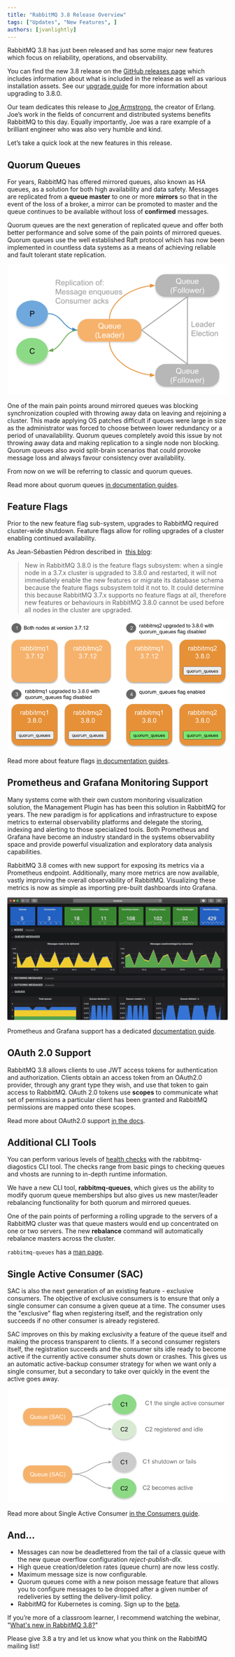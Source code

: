 ```yaml
---
title: "RabbitMQ 3.8 Release Overview"
tags: ["Updates", "New Features", ]
authors: [jvanlightly]
---
```


RabbitMQ 3.8 has just been released and has some major new features which focus on reliability, operations, and observability.

You can find the new 3.8 release on the [GitHub releases page](https://github.com/rabbitmq/rabbitmq-server/releases/tag/v3.8.0) which includes information about what is included in the release as well as various installation assets. See our [upgrade guide](/docs/upgrade) for more information about upgrading to 3.8.0.

Our team dedicates this release to [Joe Armstrong](https://en.wikipedia.org/wiki/Joe_Armstrong_(programmer)), the creator of Erlang. Joe’s work in the fields of concurrent and distributed systems benefits RabbitMQ to this day. Equally importantly, Joe was a rare example of a brilliant engineer who was also very humble and kind.

Let’s take a quick look at the new features in this release.

<!-- truncate -->

## Quorum Queues

For years, RabbitMQ has offered mirrored queues, also known as HA queues, as a solution for both high availability and data safety. Messages are replicated from a **queue master** to one or more **mirrors** so that in the event of the loss of a broker, a mirror can be promoted to master and the queue continues to be available without loss of **confirmed** messages.

Quorum queues are the next generation of replicated queue and offer both better performance and solve some of the pain points of mirrored queues. Quorum queues use the well established Raft protocol which has now been implemented in countless data systems as a means of achieving reliable and fault tolerant state replication.

![Shows a quorum queue consisting of one leader and two followers](QQ.png)

One of the main pain points around mirrored queues was blocking synchronization coupled with throwing away data on leaving and rejoining a cluster. This made applying OS patches difficult if queues were large in size as the administrator was forced to choose between lower redundancy or a period of unavailability. Quorum queues completely avoid this issue by not throwing away data and making replication to a single node non blocking. Quorum queues also avoid split-brain scenarios that could provoke message loss and always favour consistency over availability.

From now on we will be referring to classic and quorum queues.

Read more about quorum queues [in documentation guides](https://rabbitmq.com/quorum-queues.html).

## Feature Flags

Prior to the new feature flag sub-system, upgrades to RabbitMQ required cluster-wide shutdown. Feature flags allow for rolling upgrades of a cluster enabling continued availability.

As Jean-Sébastien Pédron described in  [this blog](/blog/2019/04/23/simplifying-rolling-upgrades-between-minor-versions-with-feature-flags):

> New in RabbitMQ 3.8.0 is the feature flags subsystem: when a single node in a 3.7.x cluster is upgraded to 3.8.0 and restarted, it will not immediately enable the new features or migrate its database schema because the feature flags subsystem told it not to. It could determine this because RabbitMQ 3.7.x supports no feature flags at all, therefore new features or behaviours in RabbitMQ 3.8.0 cannot be used before all nodes in the cluster are upgraded.

![Multi-step process of upgrading and enabling feature flags](FeatureFlags.png)

Read more about feature flags [in documentation guides](/docs/feature-flags).

## Prometheus and Grafana Monitoring Support

Many systems come with their own custom monitoring visualization solution, the Management Plugin has has been this solution in RabbitMQ for years. The new paradigm is for applications and infrastructure to expose metrics to external observability platforms and delegate the storing, indexing and alerting to those specialized tools. Both Prometheus and Grafana have become an industry standard in the systems observability space and provide powerful visualization and exploratory data analysis capabilities.

RabbitMQ 3.8 comes with new support for exposing its metrics via a Prometheus endpoint. Additionally, many more metrics are now available, vastly improving the overall observability of RabbitMQ. Visualizing these metrics is now as simple as importing pre-built dashboards into Grafana.

![The RabitMQ overview Grafana dashboard](rabbitmq-overview-dashboard.png)

Prometheus and Grafana support has a dedicated [documentation guide](/docs/prometheus).

## OAuth 2.0 Support

RabbitMQ 3.8 allows clients to use JWT access tokens for authentication and authorization. Clients obtain an access token from an OAuth2.0 provider, through any grant type they wish, and use that token to gain access to RabbitMQ. OAuth 2.0 tokens use **scopes** to communicate what set of permissions a particular client has been granted and RabbitMQ permissions are mapped onto these scopes.

Read more about OAuth2.0 support [in the docs](https://github.com/rabbitmq/rabbitmq-auth-backend-oauth2).

## Additional CLI Tools

You can perform various levels of [health checks](/docs/monitoring#health-checks) with the rabbitmq-diagostics CLI tool. The checks range from basic pings to checking queues and vhosts are running to in-depth runtime information.

We have a new CLI tool, **rabbitmq-queues**, which gives us the ability to modify quorum queue memberships but also gives us new master/leader rebalancing functionality for both quorum and mirrored queues.

One of the pain points of performing a rolling upgrade to the servers of a RabbitMQ cluster was that queue masters would end up concentrated on one or two servers. The new **rebalance** command will automatically rebalance masters across the cluster. 

`rabbitmq-queues` has a [man page](/docs/man/rabbitmq-queues.8).

## Single Active Consumer (SAC)

SAC is also the next generation of an existing feature - exclusive consumers. The objective of exclusive consumers is to ensure that only a single consumer can consume a given queue at a time. The consumer uses the "exclusive" flag when registering itself, and the registration only succeeds if no other consumer is already registered.

SAC improves on this by making exclusivity a feature of the queue itself and making the process transparent to clients. If a second consumer registers itself, the registration succeeds and the consumer sits idle ready to become active if the currently active consumer shuts down or crashes. This gives us an automatic active-backup consumer strategy for when we want only a single consumer, but a secondary to take over quickly in the event the active goes away.

![Shows two consumers on a queue where only one is active](SAC.png)

Read more about Single Active Consumer [in the Consumers guide](/docs/consumers#single-active-consumer).

## And...

* Messages can now be deadlettered from the tail of a classic queue with the new queue overflow configuration *reject-publish-dlx.*
* High queue creation/deletion rates (queue churn) are now less costly.
* Maximum message size is now configurable.
* Quorum queues come with a new poison message feature that allows you to configure messages to be dropped after a given number of redeliveries by setting the delivery-limit policy.
* RabbitMQ for Kubernetes is coming. Sign up to the [beta](https://pivotal.io/pivotal-rabbitmq-on-kubernetes).

If you’re more of a classroom learner, I recommend watching the webinar, "[What's new in RabbitMQ 3.8?](https://content.pivotal.io/webinars/may-23-what-s-new-in-rabbitmq-3-8-webinar?utm_campaign=rabbitmq-blog-3.8-webinar-q319&amp;utm_source=rabbitmq&amp;utm_medium=website)"

Please give 3.8 a try and let us know what you think on the RabbitMQ mailing list!

